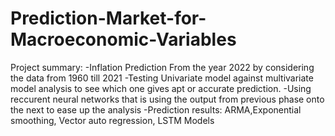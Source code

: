 # Prediction-Market-for-Macroeconomic-Variables
Project summary:
-Inflation Prediction From the year 2022 by considering the data from 1960 till 2021
-Testing Univariate model against multivariate model analysis to see which one gives apt or accurate prediction.
-Using reccurent neural networks that is using the output from previous phase onto the next to ease up the analysis
-Prediction results: ARMA,Exponential smoothing, Vector auto regression, LSTM Models 

